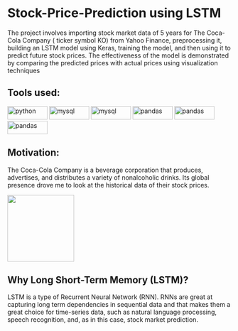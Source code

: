 # Stock-Price-Prediction using LSTM

The project involves importing stock market data of 5 years for The Coca-Cola Company ( ticker symbol KO) from Yahoo Finance, preprocessing it, building an LSTM model using Keras, training the model, and then using it to predict future stock prices. The effectiveness of the model is demonstrated by comparing the predicted prices with actual prices using visualization techniques

## Tools used:

 <img src="https://img.shields.io/badge/Python-FFD43B?style=for-the-badge&logo=python&logoColor=blue" alt="python" width="90" height="30"/> </a><img src="https://img.shields.io/badge/Numpy-777BB4?style=for-the-badge&logo=numpy&logoColor=white" alt="mysql" width="90" height="30"/> </a><img src="https://img.shields.io/badge/Plotly-239120?style=for-the-badge&logo=plotly&logoColor=white" alt="mysql" width="90" height="30"/> </a> <img src="https://img.shields.io/badge/Pandas-2C2D72?style=for-the-badge&logo=pandas&logoColor=white" alt="pandas" width="90" height="30"/> </a> <img src="https://img.shields.io/badge/scikit_learn-F7931E?style=for-the-badge&logo=scikit-learn&logoColor=white" alt="pandas" width="90" height="30"/> </a> <img src="https://img.shields.io/badge/Keras-FF0000?style=for-the-badge&logo=keras&logoColor=white" alt="pandas" width="90" height="30"/> </a> 

## Motivation: 
The Coca-Cola Company is a beverage corporation that produces, advertises, and distributes a variety of nonalcoholic drinks. Its global presence drove me to look at the historical data of their stock prices.

   <img src="https://github.com/rominat/Stock-Price-Prediction/assets/40639100/7e01b020-3c42-4f7a-b573-9793297b8a7d" width="150">
</div>

## Why Long Short-Term Memory (LSTM)?
LSTM is a type of Recurrent Neural Network (RNN). RNNs are great at capturing long term dependencies in sequential data and that makes them a great choice for time-series data, such as natural language processing, speech recognition, and, as in this case, stock market prediction.



